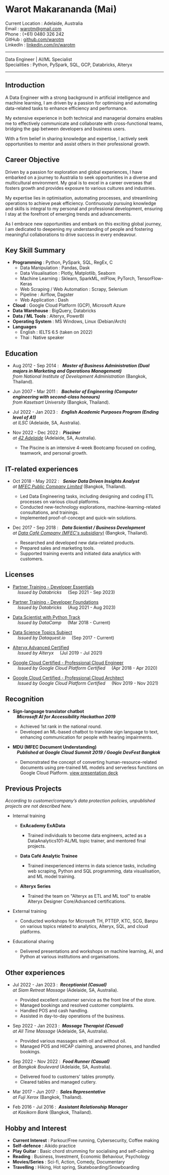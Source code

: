 Warot Makarananda (Mai)
=======================

Current Location : Adelaide, Australia\
Email : <warotm@gmail.com>\
Phone : (+61) 0480 326 242\
GitHub : [github.com/warotm](https://github.com/warotm)\
LinkedIn : [linkedin.com/in/warotm](https://www.linkedin.com/in/warotm/)

----

Data Engineer | AI/ML Specialist\
Specialities : Python, PySpark, SQL, GCP, Databricks, Alteryx

----

Introduction
------------

A Data Engineer with a strong background in artificial intelligence and machine learning, I am driven by a passion for optimising and automating data-related tasks to enhance efficiency and performance.

My extensive experience in both technical and managerial domains enables me to effectively communicate and collaborate with cross-functional teams, bridging the gap between developers and business users.

With a firm belief in sharing knowledge and expertise, I actively seek opportunities to mentor and assist others in their professional growth.

Career Objective
----------------

Driven by a passion for exploration and global experiences, I have embarked on a journey to Australia to seek opportunities in a diverse and multicultural environment. My goal is to excel in a career overseas that fosters growth and provides exposure to various cultures and industries.

My expertise lies in optimisation, automating processes, and streamlining operations to achieve peak efficiency. Continuously pursuing knowledge and skills is integral to my personal and professional development, ensuring I stay at the forefront of emerging trends and advancements.

As I embrace new opportunities and embark on this exciting global journey, I am dedicated to deepening my understanding of people and fostering meaningful collaborations to drive success in every endeavour.

Key Skill Summary
-----------------

- **Programming** : Python, PySpark, SQL, RegEx, C
  - Data Manipulation : Pandas, Dask
  - Data Visualisation : Plotly, Matplotlib, Seaborn
  - Machine Learning : Sklearn, SparkML, mlFlow, PyTorch, TensorFlow-Keras
  - Web Scraping / Web Automation : Scrapy, Selenium
  - Pipeline : Airflow, Dagster
  - Web Application : Dash
- **Cloud** : Google Cloud Platform (GCP), Microsoft Azure
- **Data Warehouse** : BigQuery, Databricks
- **Data / ML Tools** : Alteryx, PowerBI
- **Operating System** : MS Windows, Linux (Debian/Arch)
- **Languages**
  - English : IELTS 6.5 (taken on 2022)
  - Thai : Native speaker

Education
---------

- Aug 2012 - Sep 2014
:   ***Master of Business Administration (Dual majors in Marketing and Operations Management)**\
from National Institute of Development Administration* (Bangkok, Thailand).

- Jun 2007 - Mar 2011
:   ***Bachelor of Engineering (Computer engineering with second-class honours)**\
from Kasetsart University* (Bangkok, Thailand).

- Jul 2022 - Jan 2023
:   ***English Academic Purposes Program (Ending level of A1)**\
at ILSC* (Adelaide, SA, Australia).

- Nov 2022 - Dec 2022
:  ***Pisciner**\
at [42 Adelaide](https://www.42adel.org.au/)* (Adelaide, SA, Australia).

  - The Piscine is an intensive 4-week Bootcamp focused on coding, teamwork, and personal growth.

IT-related experiences
----------------------

- Oct 2018 - May 2022
:   ***Senior Data Driven Insights Analyst**\
at [MFEC Public Company Limited](https://www.mfec.co.th/)* (Bangkok, Thailand).

  - Led Data Engineering tasks, including designing and coding ETL processes on various cloud platforms.
  - Conducted new-technology explorations, machine-learning-related consultations, and trainings.
  - Implemented proof-of-concept and quick-win solutions.

- Dec 2017 - Sep 2018
:   ***Data Scientist / Business Development**\
at [Data Café Company (MFEC's subsidiary)](https://datacafethailand.com/)* (Bangkok, Thailand).

  - Researched and developed new data-related products.
  - Prepared sales and marketing tools.
  - Supported training events and initiated data analytics with customers.

Licenses
--------

- [Partner Training - Developer Essentials](https://credentials.databricks.com/155b03e1-08dc-4210-8e83-98f553d75e4d)\
    *Issued by Databricks*
    (Sep 2021 - Sep 2023)

- [Partner Training - Developer Foundations](https://credentials.databricks.com/0701c154-349f-426c-8169-356cbb8bf59c)\
    *Issued by Databricks*
    (Aug 2021 - Aug 2023)

- [Data Scientist with Python Track](https://www.datacamp.com/statement-of-accomplishment/track/3f8a3dcee414a38050ead385dc11a35d02ea2010)\
    *Issued by DataCamp*
    (Mar 2018 - Current)

- [Data Science Topics Subject](https://app.dataquest.io/view_cert/GZCQJP0S6WLYQT99BFHJ/)\
    *Issued by Dataquest.io*
    (Sep 2017 - Current)

- [Alteryx Advanced Certified](https://s3.us-east-2.amazonaws.com/ayx.certificates/20190726_AlterxDesignerAdvanced0TPn5UeR0Tw8GRaxmTFmb1clW5FUtmWlVdOdlWrBHVUhGbt9ENJpnT.pdf)\
    *Issued by Alteryx*
    (Jul 2019 - Jul 2021)

- [Google Cloud Certified - Professional Cloud Engineer](https://www.credential.net/22ecaff3-6f9a-44c8-a1f6-634d7cfab919)\
    *Issued by Google Cloud Platform Certified*
    (Apr 2018 - Apr 2020)

- [Google Cloud Certified - Professional Cloud Architect](https://www.credential.net/ad768d5a-4abd-4e87-9afd-69e19c97a652)\
    *Issued by Google Cloud Platform Certified*
    (Nov 2019 - Nov 2021)

Recognition
-----------

- **Sign-language translator chatbot\
    *Microsoft AI for Accessibility Hackathon 2019***

  - Achieved 1st rank in the national round.
  - Developed an ML-based chatbot to translate sign language to text, enhancing communication for people with hearing impairments.

- **MDU (MFEC Document Understanding)\
    *Published at Google Cloud Summit 2019 / Google DevFest Bangkok***

  - Demonstrated the concept of converting human-resource-related documents using pre-trained ML models and serverless functions on Google Cloud Platform. [view presentation deck](https://docs.google.com/presentation/d/1AyX0wY6w7iMr1NBsTKs9DBoXmAXy6UTqSKS0EGAtE_M/edit?usp=sharing)

Previous Projects
-----------------

*According to customer/company’s data protection policies, unpublished projects are not described here.*

- Internal training
  - **ExAcademy ExAData**
    - Trained individuals to become data engineers, acted as a DataAnalytics101-AL/ML topic trainer, and mentored final projects.

  - **Data Café Analytic Trainee**
    - Trained inexperienced interns in data science tasks, including web scraping, Python and SQL programming, data visualisation, and ML model training.

  - **Alteryx Series**
    - Trained the team on "Alteryx as ETL and ML tool" to enable Alteryx Designer Core/Advanced certifications.

- External training
  - Conducted workshops for Microsoft TH, PTTEP, KTC, SCG, Banpu on various topics related to analytics, Alteryx, SQL, and cloud platforms.

- Educational sharing
  - Delivered presentations and workshops on machine learning, AI, and Python at various institutions and organisations.

Other experiences
-----------------

- Jul 2022 - Jan 2023
:  ***Receptionist (Casual)**\
at Siam Retreat Massage* (Adelaide, SA, Australia).

  - Provided excellent customer service as the front line of the store.
  - Managed bookings and resolved customer complaints.
  - Handled POS and cash handling.
  - Assisted in day-to-day operations of the business.

- Sep 2022 - Jan 2023
:  ***Massage Therapist (Casual)**\
at All Time Massage* (Adelaide, SA, Australia).

  - Provided various massages with oil and without oil.
  - Managed POS and HICAP claiming, answered phones, and handled bookings.

- Sep 2022 - Nov 2022
:  ***Food Runner (Casual)**\
at Bangkok Boulevard* (Adelaide, SA, Australia).

  - Delivered food to customers' tables promptly.
  - Cleared tables and managed cutlery.

- Mar 2017 - Jun 2017
:  ***Sales Representative**\
at Fuji Xerox* (Bangkok, Thailand).

- Feb 2016 - Jul 2016
:  ***Assistant Relationship Manager**\
at Kasikorn Bank* (Bangkok, Thailand).

Hobby and Interest
------------------

- **Current Interest** : Parkour/Free running, Cybersecurity, Coffee making
- **Self-defence** : Aikido practice
- **Play Guitar** : Basic chord strumming for socialising and self-calming
- **Reading** : Business, Investment, Economic Behaviour, Psychology
- **Movies/Series** : Sci-fi, Action, Comedy, Documentary
- **Travelling** : Hiking, Hot spring, Skateboarding/Snowboarding
